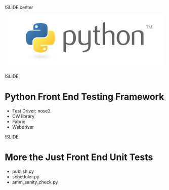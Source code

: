 !SLIDE center

<img src="python-logo.png" height="75%" />

!SLIDE

# Python Front End Testing Framework #

 * Test Driver: nose2
 * CW library
 * Fabric
 * Webdriver

!SLIDE

# More the Just Front End Unit Tests #

 * publish.py
 * scheduler.py
 * amm_sanity_check.py

